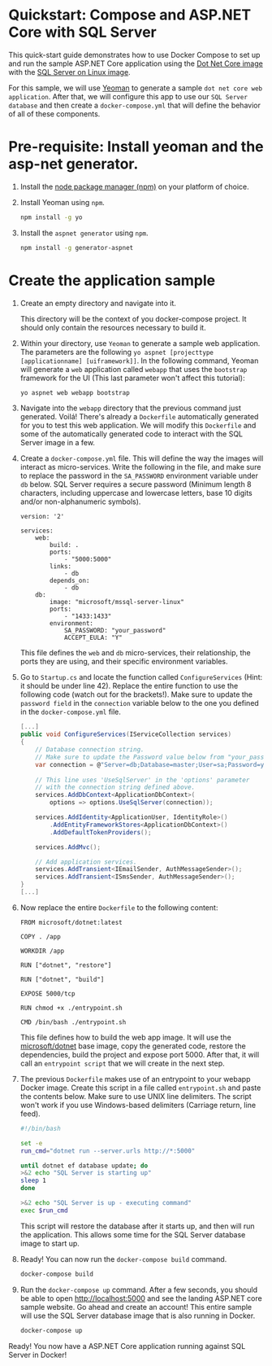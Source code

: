 # Quickstart: Compose and ASP.NET Core with SQL Server
This quick-start guide demonstrates how to use Docker Compose to set up and run the sample ASP.NET Core application using the [Dot Net Core image](https://hub.docker.com/r/microsoft/dotnet/) with the [SQL Server on Linux image](https://hub.docker.com/r/microsoft/mssql-server-linux/).

For this sample, we will use [Yeoman](http://yeoman.io/) to generate a sample `dot net core web application`. After that, we will configure this app to use our `SQL Server database` and then create a `docker-compose.yml` that will define the behavior of all of these components.

# Pre-requisite: Install yeoman and the asp-net generator.

1. Install the [node package manager (npm)](http://blog.npmjs.org/post/85484771375/how-to-install-npm) on your platform of choice.

1. Install Yeoman using `npm`.

    ```bash
    npm install -g yo
    ```

1. Install the `aspnet generator` using `npm`.

    ```bash
    npm install -g generator-aspnet
    ```

# Create the application sample

1. Create an empty directory and navigate into it.

    This directory will be the context of you docker-compose project. It should only contain the resources necessary to build it.

1. Within your directory, use `Yeoman` to generate a sample web application. The parameters are the following `yo aspnet [projecttype [applicationname] [uiframework]]`. In the following command, Yeoman will generate a `web` application called `webapp` that uses the `bootstrap` framework for the UI (This last parameter won't affect this tutorial):

    ```bash
    yo aspnet web webapp bootstrap
    ``` 
1. Navigate into the `webapp` directory that the previous command just generated. 
    Voilá! There's already a `Dockerfile` automatically generated for you to test this web application. We will modify this `Dockerfile` and some of the automatically generated code to interact with the SQL Server image in a few.

1. Create a `docker-compose.yml` file. This will define the way the images will interact as micro-services. Write the following in the file, and make sure to replace the password in the `SA_PASSWORD` environment variable under `db` below. SQL Server requires a secure password (Minimum length 8 characters, including uppercase and lowercase letters, base 10 digits and/or non-alphanumeric symbols).

    ```
    version: '2'

    services:
        web:
            build: .
            ports: 
                - "5000:5000"
            links:
                - db
            depends_on:
                - db
        db:
            image: "microsoft/mssql-server-linux"
            ports: 
                - "1433:1433"
            environment:
                SA_PASSWORD: "your_password"
                ACCEPT_EULA: "Y"
    ```

    This file defines the `web` and `db` micro-services, their relationship, the ports they are using, and their specific environment variables.

1. Go to `Startup.cs` and locate the function called `ConfigureServices` (Hint: it should be under line 42). Replace the entire function to use the following code (watch out for the brackets!). Make sure to update the `password field` in the `connection` variable below to the one you defined in the `docker-compose.yml` file.

    ```csharp
    [...]
    public void ConfigureServices(IServiceCollection services)
    {
        // Database connection string. 
        // Make sure to update the Password value below from "your_password" to your actual password.
        var connection = @"Server=db;Database=master;User=sa;Password=your_password;";
        
        // This line uses 'UseSqlServer' in the 'options' parameter
        // with the connection string defined above.
        services.AddDbContext<ApplicationDbContext>(
            options => options.UseSqlServer(connection));

        services.AddIdentity<ApplicationUser, IdentityRole>()
            .AddEntityFrameworkStores<ApplicationDbContext>()
            .AddDefaultTokenProviders();

        services.AddMvc();

        // Add application services.
        services.AddTransient<IEmailSender, AuthMessageSender>();
        services.AddTransient<ISmsSender, AuthMessageSender>();
    }
    [...]
    ```

1. Now replace the entire `Dockerfile` to the following content:

    ```
    FROM microsoft/dotnet:latest

    COPY . /app

    WORKDIR /app

    RUN ["dotnet", "restore"]

    RUN ["dotnet", "build"]

    EXPOSE 5000/tcp

    RUN chmod +x ./entrypoint.sh

    CMD /bin/bash ./entrypoint.sh
    ```

    This file defines how to build the web app image. It will use the [microsoft/dotnet](https://hub.docker.com/r/microsoft/dotnet/) base image, copy the generated code, restore the dependencies, build the project and expose port 5000. After that, it will call an `entrypoint script` that we will create in the next step. 

1. The previous `Dockerfile` makes use of an entrypoint to your webapp Docker image. Create this script in a file called `entrypoint.sh` and paste the contents below. Make sure to use UNIX line delimiters. The script won't work if you use Windows-based delimiters (Carriage return, line feed).

    ```bash
    #!/bin/bash

    set -e
    run_cmd="dotnet run --server.urls http://*:5000"

    until dotnet ef database update; do
    >&2 echo "SQL Server is starting up"
    sleep 1
    done

    >&2 echo "SQL Server is up - executing command"
    exec $run_cmd
    ```

    This script will restore the database after it starts up, and then will run the application. This allows some time for the SQL Server database image to start up.

1. Ready! You can now run the `docker-compose build` command.

    ```bash
    docker-compose build
    ```

1. Run the `docker-compose up` command. After a few seconds, you should be able to open [http://localhost:5000](http://localhost:5000) and see the landing ASP.NET core sample website. Go ahead and create an account! This entire sample will use the SQL Server database image that is also running in Docker.

    ```bash
    docker-compose up
    ```

Ready! You now have a ASP.NET Core application running against SQL Server in Docker!